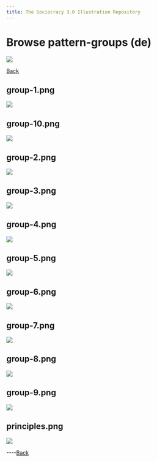 ```yaml
---
title: The Sociocracy 3.0 Illustration Repository
---
```


# Browse pattern-groups (de)

![](/img/de-48px.png)

[Back](index-de.html)

## group-1.png

[![](/img/de/pattern-groups/group-1.png)](/img/de/pattern-groups/group-1.png)

## group-10.png

[![](/img/de/pattern-groups/group-10.png)](/img/de/pattern-groups/group-10.png)

## group-2.png

[![](/img/de/pattern-groups/group-2.png)](/img/de/pattern-groups/group-2.png)

## group-3.png

[![](/img/de/pattern-groups/group-3.png)](/img/de/pattern-groups/group-3.png)

## group-4.png

[![](/img/de/pattern-groups/group-4.png)](/img/de/pattern-groups/group-4.png)

## group-5.png

[![](/img/de/pattern-groups/group-5.png)](/img/de/pattern-groups/group-5.png)

## group-6.png

[![](/img/de/pattern-groups/group-6.png)](/img/de/pattern-groups/group-6.png)

## group-7.png

[![](/img/de/pattern-groups/group-7.png)](/img/de/pattern-groups/group-7.png)

## group-8.png

[![](/img/de/pattern-groups/group-8.png)](/img/de/pattern-groups/group-8.png)

## group-9.png

[![](/img/de/pattern-groups/group-9.png)](/img/de/pattern-groups/group-9.png)

## principles.png

[![](/img/de/pattern-groups/principles.png)](/img/de/pattern-groups/principles.png)

----[Back](index-de.html)
